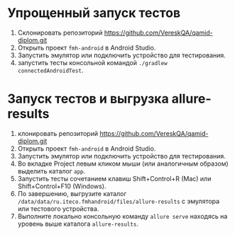 # Упрощенный запуск тестов
 
1. Склонировать репозиторий https://github.com/VereskQA/qamid-diplom.git
2. Открыть проект `fmh-android` в Android Studio.
3. Запустить эмулятор или подключить устройство для тестирования.
4. запустить тесты консольной командой `./gradlew connectedAndroidTest`.

# Запуск тестов и выгрузка allure-results

1. клонировать репозиторий https://github.com/VereskQA/qamid-diplom.git
2. Открыть проект `fmh-android` в Android Studio.
3. Запустить эмулятор или подключить устройство для тестирования.
4. Во вкладке Project левым кликом мыши (или аналогичным образом) выделить каталог `app`.
5. Запустить тесты сочетанием клавиш Shift+Control+R (Mac) или Shift+Control+F10 (Windows).
6. По завершению, выгрузите каталог `/data/data/ru.iteco.fmhandroid/files/allure-results` с эмулятора или тестового устройства.
7. Выполните локально консольную команду `allure serve` находясь на уровень выше каталога `allure-results`.
